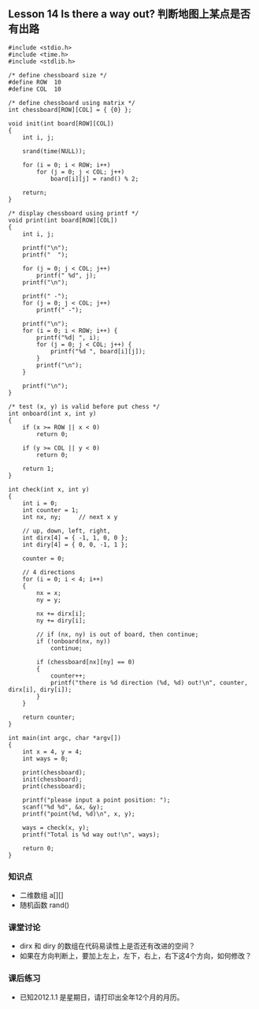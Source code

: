 ## Lesson 14 Is there a way out? 判断地图上某点是否有出路
	#include <stdio.h>
	#include <time.h>
	#include <stdlib.h> 

	/* define chessboard size */
	#define ROW  10
	#define COL  10

	/* define chessboard using matrix */
	int chessboard[ROW][COL] = { {0} };

	void init(int board[ROW][COL])
	{
		int i, j;
		
		srand(time(NULL));
		
		for (i = 0; i < ROW; i++) 	
			for (j = 0; j < COL; j++) 		
				board[i][j] = rand() % 2;
				
		return;
	}

	/* display chessboard using printf */
	void print(int board[ROW][COL])
	{
		int i, j;

		printf("\n");
		printf("  ");

		for (j = 0; j < COL; j++)
			printf(" %d", j);
		printf("\n");

		printf(" -");
		for (j = 0; j < COL; j++)
			printf(" -");

		printf("\n");
		for (i = 0; i < ROW; i++) {
			printf("%d| ", i);
			for (j = 0; j < COL; j++) {
				printf("%d ", board[i][j]);
			}
			printf("\n");
		}

		printf("\n");
	}

	/* test (x, y) is valid before put chess */
	int onboard(int x, int y)
	{
		if (x >= ROW || x < 0)
			return 0;

		if (y >= COL || y < 0)
			return 0;

		return 1;
	}

	int check(int x, int y)
	{
		int i = 0;
		int counter = 1;	
		int nx, ny;		// next x y

		// up, down, left, right, 
		int dirx[4] = { -1, 1, 0, 0 };
		int diry[4] = { 0, 0, -1, 1 };

		counter = 0;
		
		// 4 directions
		for (i = 0; i < 4; i++)
		{
			nx = x;
			ny = y;
			
			nx += dirx[i];
			ny += diry[i];
			
			// if (nx, ny) is out of board, then continue;
			if (!onboard(nx, ny))
				continue;
			
			if (chessboard[nx][ny] == 0)
			{
				counter++;
				printf("there is %d direction (%d, %d) out!\n", counter, dirx[i], diry[i]);
			}
		}

		return counter;
	}

	int main(int argc, char *argv[])
	{
		int x = 4, y = 4;
		int ways = 0;
		
		print(chessboard);
		init(chessboard);	
		print(chessboard);

		printf("please input a point position: ");
		scanf("%d %d", &x, &y);
		printf("point(%d, %d)\n", x, y);
		
		ways = check(x, y);
		printf("Total is %d way out!\n", ways);
		
		return 0;
	}

### 知识点
* 二维数组 a[][]
* 随机函数 rand()

### 课堂讨论
* dirx 和 diry 的数组在代码易读性上是否还有改进的空间？
* 如果在方向判断上，要加上左上，左下，右上，右下这4个方向，如何修改？

### 课后练习
* 已知2012.1.1 是星期日，请打印出全年12个月的月历。
